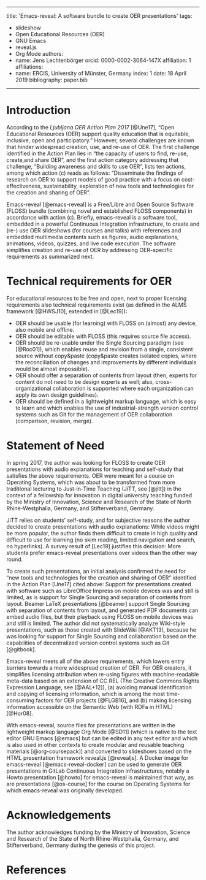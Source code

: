 <!--- Local IspellDict: en -->
<!--- Copyright (C) 2019 Jens Lechtenbörger -->
<!--- SPDX-License-Identifier: CC-BY-4.0 -->
---
title: 'Emacs-reveal: A software bundle to create OER presentations'
tags:
  - slideshow
  - Open Educational Resources (OER)
  - GNU Emacs
  - reveal.js
  - Org Mode
authors:
  - name: Jens Lechtenbörger
    orcid: 0000-0002-3064-147X
    affiliation: 1
affiliations:
 - name: ERCIS, University of Münster, Germany
   index: 1
date: 18 April 2019
bibliography: paper.bib
---

# Introduction

According to the *Ljubljana OER Action Plan 2017* [@Une17], “Open
Educational Resources (OER) support quality education that is
equitable, inclusive, open and participatory.”  However, several
challenges are known that hinder widespread creation, use, and re-use
of OER.  The first challenge identified in the Action Plan lies in
“the capacity of users to find, re-use, create,and share OER”, and the
first action category addressing that challenge, “Building awareness
and skills to use OER”, lists ten actions, among which action (c)
reads as follows: “Disseminate the findings of research on OER to
support models of good practice with a focus on cost-effectiveness,
sustainability, exploration of new tools and technologies for the
creation and sharing of OER”.

Emacs-reveal [@emacs-reveal] is a Free/Libre and Open Source Software
(FLOSS) bundle (combining novel and established FLOSS components) in
accordance with action (c).  Briefly, emacs-reveal is a software tool,
embedded in a powerful Continuous Integration infrastructure, to
create and (re-) use OER slideshows (for courses and talks) with
references and embedded multimedia contents such as figures, audio
explanations, animations, videos, quizzes, and live code execution.
The software simplifies creation and re-use of OER by addressing
OER-specific requirements as summarized next.

# Technical requirements for OER

For educational resources to be free and open, next to proper
licensing requirements also technical requirements exist (as defined
in the ALMS framework [@HWSJ10], extended in [@Lec19]):

- OER should be usable (for learning) with FLOSS
  on (almost) any device, also mobile and offline.
- OER should be editable with FLOSS
  (this requires source file access).
- OER should be re-usable under the Single Sourcing paradigm (see
  [@Roc01]), which enables reuse and revision from a single,
  consistent source without copy&paste (copy&paste creates isolated
  copies, where the reconciliation of changes and improvements by
  different individuals would be almost impossible).
- OER should offer a separation of contents from layout (then, experts
  for content do not need to be design experts as well; also,
  cross-organizational collaboration is supported where each
  organization can apply its own design guidelines).
- OER should be defined in a lightweight markup language, which is easy
  to learn and which enables the use of industrial-strength version
  control systems such as Git for the management of OER collaboration
  (comparison, revision, merge).

# Statement of Need

In spring 2017, the author was looking for FLOSS to create OER
presentations with audio explanations for teaching and self-study that
satisfies the above requirements.  OER were meant for a course on
Operating Systems, which was about to be transformed from more
traditional lecturing to Just-in-Time Teaching (JiTT, see [@jitt]) in
the context of a fellowship for innovation in digital university
teaching funded by the Ministry of Innovation, Science and Research of
the State of North Rhine-Westphalia, Germany, and Stifterverband,
Germany.

JiTT relies on students’ self-study, and for subjective reasons the
author decided to create presentations with audio explanations: While
videos might be more popular, the author finds them difficult to
create in high quality and difficult to use for learning (no skim
reading, limited navigation and search, no hyperlinks).  A survey
result of [Lec19] justifies this decision: More students prefer
emacs-reveal presentations over videos than the other way round.

To create such presentations, an initial analysis confirmed the need
for “new tools and technologies for the creation and sharing of OER”
identified in the Action Plan [Une17] cited above: Support for
presentations created with software such as LibreOffice Impress on
mobile devices was and still is limited, as is support for Single
Sourcing and separation of contents from layout.  Beamer LaTeX
presentations [@beamer] support Single Sourcing with separation of
contents from layout, and generated PDF documents can embed audio
files, but their playback using FLOSS on mobile devices was and still
is limited.  The author did not systematically analyze Wiki-style
presentations, such as those created with SlideWiki [@AKT13], because
he was looking for support for Single Sourcing and collaboration based
on the capabilities of decentralized version control systems such as
Git [@gitbook].

Emacs-reveal meets all of the above requirements, which lowers entry
barriers towards a more widespread creation of OER.  For OER creators,
it simplifies licensing attribution when re-using figures with
machine-readable meta-data based on an extension of CC REL (The
Creative Commons Rights Expression Language, see [@AAL+12]), (a)
avoiding manual identification and copying of licensing information,
which is among the most time-consuming factors for OER projects
[@FLGB16], and (b) making licensing information accessible on the
Semantic Web (with RDFa in HTML) [@Hor08].

With emacs-reveal, source files for presentations are written in the
lightweight markup language Org Mode [@SD11] (which is native to the
text editor GNU Emacs [@emacs] but can be edited in any text editor
and which is also used in other contexts to create modular and
reusable teaching materials [@org-coursepack])
and converted to slideshows based on the HTML presentation framework
reveal.js [@revealjs].  A Docker image for emacs-reveal
[@emacs-reveal-docker] can be used to generate OER presentations in
GitLab Continuous Integration infrastructures, notably a Howto
presentation [@howto] for emacs-reveal is maintained that way, as are
presentations [@os-course] for the course on Operating Systems for
which emacs-reveal was originally developed.


# Acknowledgements

The author acknowledges funding by the Ministry of Innovation, Science
and Research of the State of North Rhine-Westphalia, Germany, and
Stifterverband, Germany during the genesis of this project.

# References
